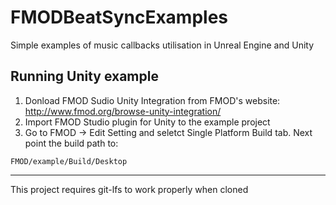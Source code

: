 # FMODBeatSyncExamples

Simple examples of music callbacks utilisation in Unreal Engine and Unity

## Running Unity example

1. Donload FMOD Sudio Unity Integration from FMOD's website: http://www.fmod.org/browse-unity-integration/
2. Import FMOD Studio plugin for Unity to the example project
3. Go to FMOD -> Edit Setting and seletct Single Platform Build tab. Next point the build path to:
```
FMOD/example/Build/Desktop
```
------
This project requires git-lfs to work properly when cloned
